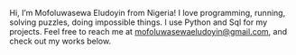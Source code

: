  Hi, I’m Mofoluwasewa Eludoyin from Nigeria! I love programming, running, solving puzzles, doing impossible things. I use Python and Sql for my projects. Feel free to reach me at mofoluwasewaeludoyin@gmail.com, and check out my works below.

<!---
Eniolorunfe/Eniolorunfe is a ✨ special ✨ repository because its `README.md` (this file) appears on your GitHub profile.
You can click the Preview link to take a look at your changes.
--->
